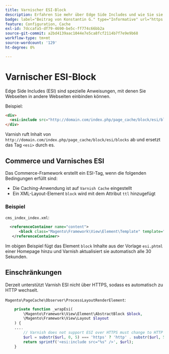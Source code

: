 ```yaml
---
title: Varnischer ESI-Block
description: Erfahren Sie mehr über Edge Side Includes und wie Sie sie zum Einbetten von Webseiten verwenden können.
badge: label="Beitrag von Konstantin G." type="Informative" url="https://github.com/goivvy" tooltip="Konstantin G."
feature: Configuration, Cache
exl-id: 7dccafa5-df79-4690-be5c-ff774c66bb2a
source-git-commit: a2bd4139aac1044e7e5ca8fcf2114b7f7e9e9b68
workflow-type: tm+mt
source-wordcount: '129'
ht-degree: 0%

---
```


# Varnischer ESI-Block

Edge Side Includes (ESI) sind spezielle Anweisungen, mit denen Sie Webseiten in andere Webseiten einbinden können.

Beispiel:

```html
<div>
  <esi:include src="http://domain.com/index.php/page_cache/block/esi/blocks"/>
</div>
```

Varnish ruft Inhalt von `http://domain.com/index.php/page_cache/block/esi/blocks` ab und ersetzt das Tag `<esi>` durch es.

## Commerce und Varnisches ESI

Das Commerce-Framework erstellt ein ESI-Tag, wenn die folgenden Bedingungen erfüllt sind:

- Die Caching-Anwendung ist auf `Varnish Cache` eingestellt
- Ein XML-Layout-Element `block` wird mit dem Attribut `ttl` hinzugefügt

### Beispiel

`cms_index_index.xml`:

```xml
  <referenceContainer name="content">
      <block class="Magento\Framework\View\Element\Template" template="Magento_Paypal::esi.phtml" ttl="30"/>
   </referenceContainer>
```

Im obigen Beispiel fügt das Element `block` Inhalte aus der Vorlage `esi.phtml` einer Homepage hinzu und Varnish aktualisiert sie automatisch alle 30 Sekunden.

## Einschränkungen

Derzeit unterstützt Varnish ESI nicht über HTTPS, sodass es automatisch zu HTTP wechselt.

`Magento\PageCache\Observer\ProcessLayoutRenderElement`:

```php
    private function _wrapEsi(
        \Magento\Framework\View\Element\AbstractBlock $block,
        \Magento\Framework\View\Layout $layout
    ) {
    ....
        // Varnish does not support ESI over HTTPS must change to HTTP
        $url = substr($url, 0, 5) === 'https' ? 'http' . substr($url, 5) : $url;
        return sprintf('<esi:include src="%s" />', $url);
    }
```
